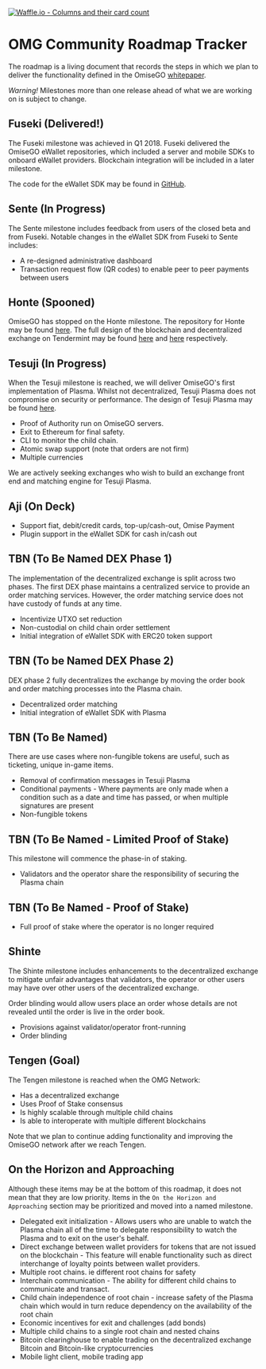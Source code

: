 [![Waffle.io - Columns and their card count](https://badge.waffle.io/buildOMG/tracker.svg?columns=all)](https://waffle.io/buildOMG/tracker)

# OMG Community Roadmap Tracker
The roadmap is a living document that records the steps in which we plan to deliver the functionality defined in the OmiseGO [whitepaper](https://cdn.omise.co/omg/whitepaper.pdf).

*Warning!* Milestones more than one release ahead of what we are working on is subject to change.

## Fuseki (Delivered!)
The Fuseki milestone was achieved in Q1 2018. Fuseki delivered the OmiseGO eWallet repositories, which included a server and mobile SDKs to onboard eWallet providers. Blockchain integration will be included in a later milestone.

The code for the eWallet SDK may be found in [GitHub](https://github.com/omisego/ewallet).

## Sente (In Progress)
The Sente milestone includes feedback from users of the closed beta and from Fuseki. Notable changes in the eWallet SDK from Fuseki to Sente includes:
* A re-designed administrative dashboard
* Transaction request flow (QR codes) to enable peer to peer payments between users

## Honte (Spooned)
OmiseGO has stopped on the Honte milestone. The repository for Honte may be found [here](https://github.com/omisego/honted). The full design of the blockchain and decentralized exchange on Tendermint may be found [here](https://github.com/omisego/honted/blob/develop/docs/tendermint_blockchain_design.md) and [here](https://github.com/omisego/honted/blob/develop/docs/batch_matching.md) respectively.

## Tesuji (In Progress)
When the Tesuji milestone is reached, we will deliver OmiseGO's first implementation of Plasma. Whilst not decentralized, Tesuji Plasma  does not compromise on security or performance. The design of Tesuji Plasma may be found [here](http://completeme).

* Proof of Authority run on OmiseGO servers.
* Exit to Ethereum for final safety.
* CLI to monitor the child chain.
* Atomic swap support (note that orders are not firm)
* Multiple currencies

We are actively seeking exchanges who wish to build an exchange front end and matching engine for Tesuji Plasma.

## Aji (On Deck)
* Support fiat, debit/credit cards, top-up/cash-out, Omise Payment
* Plugin support in the eWallet SDK for cash in/cash out

## TBN (To Be Named DEX Phase 1)
The implementation of the decentralized exchange is split across two phases. The first DEX phase maintains a centralized service to provide an order matching services. However, the order matching service does not have custody of funds at any time.

* Incentivize UTXO set reduction
* Non-custodial on child chain order settlement
* Initial integration of eWallet SDK with ERC20 token support

## TBN (To be Named DEX Phase 2)
DEX phase 2 fully decentralizes the exchange by moving the order book and order matching processes into the Plasma chain.
* Decentralized order matching
* Initial integration of eWallet SDK with Plasma

## TBN (To Be Named)
There are use cases where non-fungible tokens are useful, such as ticketing, unique in-game items.
* Removal of confirmation messages in Tesuji Plasma
* Conditional payments - Where payments are only made when a condition such as a date and time has passed, or when multiple signatures are present
* Non-fungible tokens

## TBN (To Be Named - Limited Proof of Stake)
This milestone will commence the phase-in of staking.

* Validators and the operator share the responsibility of securing the Plasma chain

## TBN (To Be Named - Proof of Stake)
* Full proof of stake where the operator is no longer required

## Shinte
The Shinte milestone includes enhancements to the decentralized exchange to mitigate unfair advantages that validators, the operator or other users may have over other users of the decentralized exchange.

Order blinding would allow users place an order whose details are not revealed until the order is live in the order book.
* Provisions against validator/operator front-running
* Order blinding

## Tengen (Goal)
The Tengen milestone is reached when the OMG Network:
* Has a decentralized exchange
* Uses Proof of Stake consensus
* Is highly scalable through multiple child chains
* Is able to interoperate with multiple different blockchains

Note that we plan to continue adding functionality and improving the OmiseGO network after we reach Tengen.

## On the Horizon and Approaching
Although these items may be at the bottom of this roadmap, it does not mean that they are low priority. Items in the `On the Horizon and Approaching` section may be prioritized and moved into a named milestone.
* Delegated exit initialization - Allows users who are unable to watch the Plasma chain all of the time to delegate responsibility to watch the Plasma and to exit on the user's behalf.
* Direct exchange between wallet providers for tokens that are not issued on the blockchain - This feature will enable functionality such as direct interchange of loyalty points between wallet providers.
* Multiple root chains. ie different root chains for safety
* Interchain communication - The ability for different child chains to communicate and transact.
* Child chain independence of root chain - increase safety of the Plasma chain which would in turn reduce dependency on the availability of the root chain
* Economic incentives for exit and challenges (add bonds)
* Multiple child chains to a single root chain and nested chains
* Bitcoin clearinghouse to enable trading on the decentralized exchange Bitcoin and Bitcoin-like cryptocurrencies
* Mobile light client, mobile trading app
